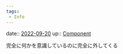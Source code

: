 ```yaml
---
tags:
 - Info
---
```


date:: [2022-09-20](Daily_Note/2022-09-20.md)
up:: [Component](Bar/Novel/Chaos/Component.md)

完全に何かを意識しているのに完全に外してくる